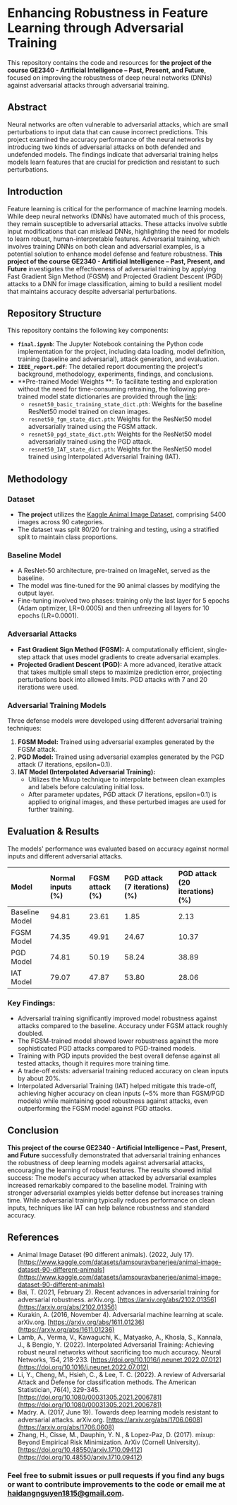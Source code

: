 # Enhancing Robustness in Feature Learning through Adversarial Training

This repository contains the code and resources for **the project of the course GE2340 - Artificial Intelligence – Past, Present, and Future**, focused on improving the robustness of deep neural networks (DNNs) against adversarial attacks through adversarial training.

## Abstract

Neural networks are often vulnerable to adversarial attacks, which are small perturbations to input data that can cause incorrect predictions. This project examined the accuracy performance of the neural networks by introducing two kinds of adversarial attacks on both defended and undefended models. The findings indicate that adversarial training helps models learn features that are crucial for prediction and resistant to such perturbations.

## Introduction

Feature learning is critical for the performance of machine learning models. While deep neural networks (DNNs) have automated much of this process, they remain susceptible to adversarial attacks. These attacks involve subtle input modifications that can mislead DNNs, highlighting the need for models to learn robust, human-interpretable features. Adversarial training, which involves training DNNs on both clean and adversarial examples, is a potential solution to enhance model defense and feature robustness. **This project of the course GE2340 - Artificial Intelligence – Past, Present, and Future** investigates the effectiveness of adversarial training by applying Fast Gradient Sign Method (FGSM) and Projected Gradient Descent (PGD) attacks to a DNN for image classification, aiming to build a resilient model that maintains accuracy despite adversarial perturbations.

## Repository Structure

This repository contains the following key components:

* **`final.ipynb`**: The Jupyter Notebook containing the Python code implementation for the project, including data loading, model definition, training (baseline and adversarial), attack generation, and evaluation.
* **`IEEE_report.pdf`**: The detailed report documenting the project's background, methodology, experiments, findings, and conclusions.
* **Pre-trained Model Weights **: To facilitate testing and exploration without the need for time-consuming retraining, the following pre-trained model state dictionaries are provided through the [link](https://drive.google.com/drive/folders/16geOQjMNB1GluZZQhenlpxcPTey46tPB?usp=sharing):
    * `resnet50_basic_training_state_dict.pth`: Weights for the baseline ResNet50 model trained on clean images.
    * `resnet50_fgm_state_dict.pth`: Weights for the ResNet50 model adversarially trained using the FGSM attack.
    * `resnet50_pgd_state_dict.pth`: Weights for the ResNet50 model adversarially trained using the PGD attack.
    * `resnet50_IAT_state_dict.pth`: Weights for the ResNet50 model trained using Interpolated Adversarial Training (IAT).


## Methodology

### Dataset

* **The project** utilizes the [Kaggle Animal Image Dataset](https://www.kaggle.com/datasets/iamsouravbanerjee/animal-image-dataset-90-different-animals), comprising 5400 images across 90 categories.
* The dataset was split 80/20 for training and testing, using a stratified split to maintain class proportions.

### Baseline Model

* A ResNet-50 architecture, pre-trained on ImageNet, served as the baseline.
* The model was fine-tuned for the 90 animal classes by modifying the output layer.
* Fine-tuning involved two phases: training only the last layer for 5 epochs (Adam optimizer, LR=0.0005) and then unfreezing all layers for 10 epochs (LR=0.0001).

### Adversarial Attacks

* **Fast Gradient Sign Method (FGSM):** A computationally efficient, single-step attack that uses model gradients to create adversarial examples.
* **Projected Gradient Descent (PGD):** A more advanced, iterative attack that takes multiple small steps to maximize prediction error, projecting perturbations back into allowed limits. PGD attacks with 7 and 20 iterations were used.

### Adversarial Training Models

Three defense models were developed using different adversarial training techniques:

1.  **FGSM Model:** Trained using adversarial examples generated by the FGSM attack.
2.  **PGD Model:** Trained using adversarial examples generated by the PGD attack (7 iterations, epsilon=0.1).
3.  **IAT Model (Interpolated Adversarial Training):**
    * Utilizes the Mixup technique to interpolate between clean examples and labels before calculating initial loss.
    * After parameter updates, PGD attack (7 iterations, epsilon=0.1) is applied to original images, and these perturbed images are used for further training.

## Evaluation & Results

The models' performance was evaluated based on accuracy against normal inputs and different adversarial attacks.

| Model          | Normal inputs (%) | FGSM attack (%) | PGD attack (7 iterations) (%) | PGD attack (20 iterations) (%) |
| :------------- | :---------------- | :-------------- | :---------------------------- | :----------------------------- |
| Baseline Model | 94.81             | 23.61           | 1.85                          | 2.13                           |
| FGSM Model     | 74.35             | 49.91           | 24.67                         | 10.37                          |
| PGD Model      | 74.81             | 50.19           | 58.24                         | 38.89                          |
| IAT Model      | 79.07             | 47.87           | 53.80                         | 28.06                          |

### Key Findings:

* Adversarial training significantly improved model robustness against attacks compared to the baseline. Accuracy under FGSM attack roughly doubled.
* The FGSM-trained model showed lower robustness against the more sophisticated PGD attacks compared to PGD-trained models.
* Training with PGD inputs provided the best overall defense against all tested attacks, though it requires more training time.
* A trade-off exists: adversarial training reduced accuracy on clean inputs by about 20%.
* Interpolated Adversarial Training (IAT) helped mitigate this trade-off, achieving higher accuracy on clean inputs (~5% more than FGSM/PGD models) while maintaining good robustness against attacks, even outperforming the FGSM model against PGD attacks.

## Conclusion

**This project of the course GE2340 - Artificial Intelligence – Past, Present, and Future** successfully demonstrated that adversarial training enhances the robustness of deep learning models against adversarial attacks, encouraging the learning of robust features. The results showed initial success: The model's accuracy when attacked by adversarial examples increased remarkably compared to the baseline model. Training with stronger adversarial examples yields better defense but increases training time. While adversarial training typically reduces performance on clean inputs, techniques like IAT can help balance robustness and standard accuracy.

## References

* Animal Image Dataset (90 different animals). (2022, July 17). [https://www.kaggle.com/datasets/iamsouravbanerjee/animal-image-dataset-90-different-animals](https://www.kaggle.com/datasets/iamsouravbanerjee/animal-image-dataset-90-different-animals)
* Bai, T. (2021, February 2). Recent advances in adversarial training for adversarial robustness. arXiv.org. [https://arxiv.org/abs/2102.01356](https://arxiv.org/abs/2102.01356)
* Kurakin, A. (2016, November 4). Adversarial machine learning at scale. arXiv.org. [https://arxiv.org/abs/1611.01236](https://arxiv.org/abs/1611.01236)
* Lamb, A., Verma, V., Kawaguchi, K., Matyasko, A., Khosla, S., Kannala, J., & Bengio, Y. (2022). Interpolated Adversarial Training: Achieving robust neural networks without sacrificing too much accuracy. Neural Networks, 154, 218-233. [https://doi.org/10.1016/j.neunet.2022.07.012](https://doi.org/10.1016/j.neunet.2022.07.012)
* Li, Y., Cheng, M., Hsieh, C., & Lee, T. C. (2022). A review of Adversarial Attack and Defense for classification methods. The American Statistician, 76(4), 329-345. [https://doi.org/10.1080/00031305.2021.2006781](https://doi.org/10.1080/00031305.2021.2006781)
* Madry. A. (2017, June 19). Towards deep learning models resistant to adversarial attacks. arXiv.org. [https://arxiv.org/abs/1706.0608](https://arxiv.org/abs/1706.0608)
* Zhang, H., Cisse, M., Dauphin, Y. N., & Lopez-Paz, D. (2017). mixup: Beyond Empirical Risk Minimization. ArXiv (Cornell University). [https://doi.org/10.48550/arxiv.1710.09412](https://doi.org/10.48550/arxiv.1710.09412)

### Feel free to submit issues or pull requests if you find any bugs or want to contribute improvements to the code or email me at haidangnguyen1815@gmail.com.

